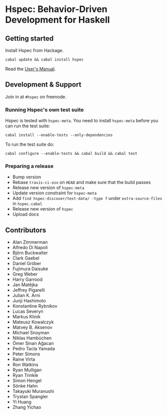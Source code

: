 # Hspec: Behavior-Driven Development for Haskell

## Getting started

Install Hspec from Hackage.

    cabal update && cabal install hspec

Read the [User's Manual](http://hspec.github.io/).

## Development & Support

Join in at `#hspec` on freenode.

### Running Hspec's own test suite

Hspec is tested with `hspec-meta`.  You need to install `hspec-meta` before you
can run the test suite:

    cabal install --enable-tests --only-dependencies

To run the test suite do:

    cabal configure --enable-tests && cabal build && cabal test

### Preparing a release

 - Bump version
 - Rebase `travis-ci-osx` on `HEAD` and make sure that the build passes
 - Release new version of `hspec-meta`
 - Update version constraint for `hspec-meta`
 - Add `find hspec-discover/test-data/ -type f` under `extra-source-files` in
   `hspec.cabal`
 - Release new version of `hspec`
 - Upload docs

## Contributors

 * Alan Zimmerman
 * Alfredo Di Napoli
 * Björn Buckwalter
 * Clark Gaebel
 * Daniel Gröber
 * Fujimura Daisuke
 * Greg Weber
 * Harry Garrood
 * Jan Matějka
 * Jeffrey Pigarelli
 * Julian K. Arni
 * Junji Hashimoto
 * Konstantine Rybnikov
 * Lucas Severyn
 * Markus Klinik
 * Mateusz Kowalczyk
 * Matvey B. Aksenov
 * Michael Snoyman
 * Niklas Hambüchen
 * Ömer Sinan Ağacan
 * Pedro Tacla Yamada
 * Peter Simons
 * Raine Virta
 * Ron Watkins
 * Ryan Mulligan
 * Ryan Trinkle
 * Simon Hengel
 * Sönke Hahn
 * Takayuki Muranushi
 * Trystan Spangler
 * Yi Huang
 * Zhang Yichao
